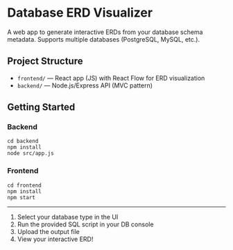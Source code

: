 # Database ERD Visualizer

A web app to generate interactive ERDs from your database schema metadata. Supports multiple databases (PostgreSQL, MySQL, etc.).

## Project Structure

- `frontend/` — React app (JS) with React Flow for ERD visualization
- `backend/` — Node.js/Express API (MVC pattern)

## Getting Started

### Backend
```
cd backend
npm install
node src/app.js
```

### Frontend
```
cd frontend
npm install
npm start
```

---

1. Select your database type in the UI
2. Run the provided SQL script in your DB console
3. Upload the output file
4. View your interactive ERD!
